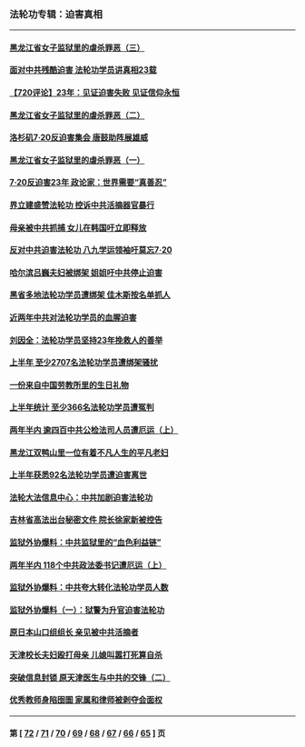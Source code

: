 ### 法轮功专辑：迫害真相
---
#### [黑龙江省女子监狱里的虐杀罪恶（三）](../../pages/nf4379/n13784732.md?07210430) 
#### [面对中共残酷迫害 法轮功学员讲真相23载](../../pages/nf4379/n13785367.md?07210430) 
#### [【720评论】23年：见证迫害失败 见证信仰永恒](../../pages/nf4379/n13785353.md?07210430) 
#### [黑龙江省女子监狱里的虐杀罪恶（二）](../../pages/nf4379/n13783691.md?07210430) 
#### [洛杉矶7·20反迫害集会 唐鼓助阵展雄威](../../pages/nf4379/n13783935.md?07210430) 
#### [黑龙江省女子监狱里的虐杀罪恶（一）](../../pages/nf4379/n13780871.md?07210430) 
#### [7·20反迫害23年 政论家：世界需要“真善忍”](../../pages/nf4379/n13782402.md?07210430) 
#### [界立建盛赞法轮功 控诉中共活摘器官暴行](../../pages/nf4379/n13781971.md?07210430) 
#### [母亲被中共抓捕 女儿在韩国吁立即释放](../../pages/nf4379/n13781383.md?07210430) 
#### [反对中共迫害法轮功 八九学运领袖吁莫忘7‧20](../../pages/nf4379/n13781274.md?07210430) 
#### [哈尔滨吕巍夫妇被绑架 姐姐吁中共停止迫害](../../pages/nf4379/n13780481.md?07210430) 
#### [黑省多地法轮功学员遭绑架 佳木斯按名单抓人](../../pages/nf4379/n13779958.md?07210430) 
#### [近两年中共对法轮功学员的血腥迫害](../../pages/nf4379/n13778445.md?07210430) 
#### [刘因全：法轮功学员坚持23年挽救人的善举](../../pages/nf4379/n13778949.md?07210430) 
#### [上半年 至少2707名法轮功学员遭绑架骚扰](../../pages/nf4379/n13776397.md?07210430) 
#### [一份来自中国劳教所里的生日礼物](../../pages/nf4379/n13777122.md?07210430) 
#### [上半年统计 至少366名法轮功学员遭冤判](../../pages/nf4379/n13775603.md?07210430) 
#### [两年半内 逾四百中共公检法司人员遭厄运（上）](../../pages/nf4379/n13767733.md?07210430) 
#### [黑龙江双鸭山里一位有着不凡人生的平凡老妇](../../pages/nf4379/n13774224.md?07210430) 
#### [上半年获悉92名法轮功学员遭迫害离世](../../pages/nf4379/n13772701.md?07210430) 
#### [法轮大法信息中心：中共加剧迫害法轮功](../../pages/nf4379/n13772403.md?07210430) 
#### [吉林省高法出台秘密文件 院长徐家新被控告](../../pages/nf4379/n13771719.md?07210430) 
#### [监狱外协爆料：中共监狱里的“血色利益链”](../../pages/nf4379/n13769954.md?07210430) 
#### [两年半内 118个中共政法委书记遭厄运（上）](../../pages/nf4379/n13763600.md?07210430) 
#### [监狱外协爆料：中共夸大转化法轮功学员人数](../../pages/nf4379/n13769180.md?07210430) 
#### [监狱外协爆料（一）：狱警为升官迫害法轮功](../../pages/nf4379/n13768538.md?07210430) 
#### [原日本山口组组长 亲见被中共活摘者](../../pages/nf4379/n13767360.md?07210430) 
#### [天津校长夫妇殴打母亲 儿媳叫嚣打死算自杀](../../pages/nf4379/n13767387.md?07210430) 
#### [突破信息封锁 原天津医生与中共的交锋（二）](../../pages/nf4379/n13767437.md?07210430) 
#### [优秀教师身陷囹圄 家属和律师被剥夺会面权](../../pages/nf4379/n13765832.md?07210430) 

---
#### 第 [ [72](./72.md?07210430) / [71](./71.md?07210430) / [70](./70.md?07210430) / [69](./69.md?07210430) / [68](./68.md?07210430) / [67](./67.md?07210430) / [66](./66.md?07210430) / [65](./65.md?07210430) ] 页

